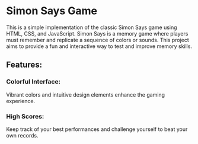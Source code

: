 # Simon Says Game
This is a simple implementation of the classic Simon Says game using HTML, CSS, and JavaScript. Simon Says is a memory game where players must remember and replicate a sequence of colors or sounds. This project aims to provide a fun and interactive way to test and improve memory skills.

## Features:

### Colorful Interface: 
Vibrant colors and intuitive design elements enhance the gaming experience.
### High Scores: 
Keep track of your best performances and challenge yourself to beat your own records.
